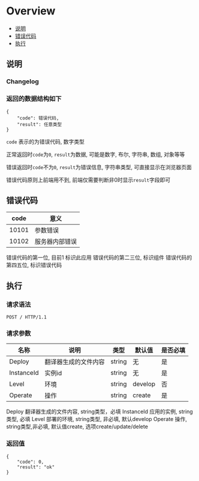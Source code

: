 # Overview

- [说明](#说明)
- [错误代码](#错误代码)
- [执行](#执行)

<a name="说明"></a>

## 说明

### Changelog

### 返回的数据结构如下
```
{
    "code": 错误代码,
    "result": 任意类型
}
```

`code` 表示的为错误代码, 数字类型

正常返回时`code`为`0`, `result`为数据, 可能是数字, 布尔, 字符串, 数组, 对象等等

错误返回时`code`不为`0`, `result`为错误信息, 字符串类型, 可直接显示在浏览器页面

错误代码原则上前端用不到, 前端仅需要判断非0时显示`result`字段即可


<a name="错误代码"></a>
## 错误代码

|  code     |意义  | 
|  ----   |----  |
| 10101   | 参数错误 |
| 10102   | 服务器内部错误 |

错误代码的第一位, 目前1 标识此应用
错误代码的第二三位, 标识组件
错误代码的第四五位, 标识错误代码

<a name="执行"></a>
## 执行


### 请求语法
```
POST / HTTP/1.1
```

### 请求参数
|名称|说明|类型|默认值|是否必填|
|---|---|---|---|---|
|Deploy|翻译器生成的文件内容|string|无|是|
|InstanceId|实例id|string|无|是|
|Level|环境|string|develop|否|
|Operate|操作|string|create|是|

Deploy 翻译器生成的文件内容, string类型，必填
InstanceId 应用的实例, string类型, 必填
Level 部署的环境, string类型, 非必填, 默认develop
Operate 操作, string类型,非必填, 默认值create, 选项create/update/delete

### 返回值
```
{
    "code": 0,
    "result": "ok"
}
```